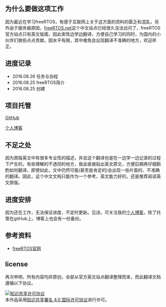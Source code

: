 ## 为什么要做这项工作
因为最近在学习freeRTOS，有感于互联网上关于这方面的资料的匮乏和混乱，另外由于服务器原因，[freeRTOS.net]()这个中文站点已经很久没法访问了，freeRTOS官方站点只有英文版面，因此索性边学边翻译，方便自己学习的同时，为国内的小伙伴们做些点点贡献。因水平有限，其中难免会出现翻译不准确的地方，欢迎斧正。

## 进度记录

- 2016.08.26 任务与协程
- 2016.08.25 freeRTOS简介
- 2016.08.25 创建


## 项目托管
[GitHub](https://github.com/tangguocheng/freeRTOS_Document)

[个人博客](http://www.xn--4gqa63c686ta68iba.ren/)

## 不足之处
因为原版英文中有很多专业性的描述，并且这个翻译也是在一边学一边记录的过程下产生的，有些理解的不透彻的地方，我会直接贴出英文原文，方便后期再仔细斟酌如何翻译，即使如此，文中仍然可能(甚至是肯定的)会出现一些片面的、不准确的翻译。因此，这个中文文档只能作为一个参考，英文能力好的，还是推荐阅读英文原版。

## 进度安排
因为还在工作，无法保证进度，不定时更新。见谅。可关注我的[个人博客](www.xn--4gqa63c686ta68iba.ren)，除了托管在gitHub上，博客上也会有一份备份。

## 参考资料
- [freeRTOS官网](wwww.freertos.org)

## license
再次申明，所有内容均非原创，全部从官方英文站点翻译整理而来，而此翻译文档遵循以下协议。

<a rel="license" href="http://creativecommons.org/licenses/by/4.0/"><img alt="知识共享许可协议" style="border-width:0" src="https://i.creativecommons.org/l/by/4.0/80x15.png" /></a><br />本作品采用<a rel="license" href="http://creativecommons.org/licenses/by/4.0/">知识共享署名 4.0 国际许可协议</a>进行许可。

